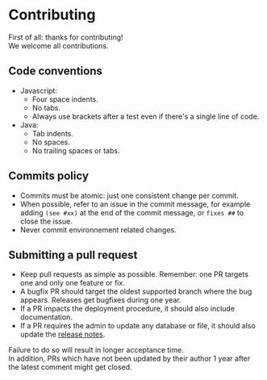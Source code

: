 # Contributing

First of all: thanks for contributing!  
We welcome all contributions.

## Code conventions

* Javascript:
  * Four space indents.
  * No tabs.
  * Always use brackets after a test even if there's a single line of code.
* Java:
  * Tab indents.
  * No spaces.
  * No trailing spaces or tabs.

## Commits policy

* Commits must be atomic: just one consistent change per commit.
* When possible, refer to an issue in the commit message, for example adding
  `(see #xx)` at the end of the commit message, or `fixes ##` to close the issue.
* Never commit environnement related changes.

## Submitting a pull request

* Keep pull requests as simple as possible. Remember: one PR targets one and only one feature or fix.
* A bugfix PR should target the oldest supported branch where the bug appears. Releases get bugfixes during one year.
* If a PR impacts the deployment procedure, it should also include documentation.
* If a PR requires the admin to update any database or file, it should also update the [release notes](RELEASE_NOTES.md).

Failure to do so will result in longer acceptance time.  
In addition, PRs which have not been updated by their author 1 year after the latest comment might get closed.
